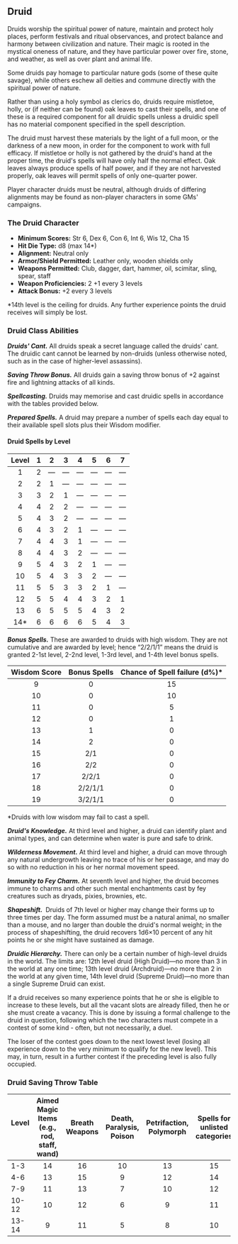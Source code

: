 ## Druid

Druids worship the spiritual power of nature, maintain and protect holy places, perform festivals and ritual observances, and protect balance and harmony between civilization and nature. Their magic is rooted in the mystical oneness of nature, and they have particular power over fire, stone, and weather, as well as over plant and animal life.

Some druids pay homage to particular nature gods (some of these quite savage), while others eschew all deities and commune directly with the spiritual power of nature.

Rather than using a holy symbol as clerics do, druids require mistletoe, holly, or (if neither can be found) oak leaves to cast their spells, and one of these is a required component for all druidic spells unless a druidic spell has no material component specified in the spell description.

The druid must harvest these materials by the light of a full moon, or the darkness of a new moon, in order for the component to work with full efficacy. If mistletoe or holly is not gathered by the druid's hand at the proper time, the druid's spells will have only half the normal effect. Oak leaves always produce spells of half power, and if they are not harvested properly, oak leaves will permit spells of only one-quarter power.

Player character druids must be neutral, although druids of differing alignments may be found as non-player characters in some GMs' campaigns.

### The Druid Character

- **Minimum Scores:** Str 6, Dex 6, Con 6, Int 6, Wis 12, Cha 15
- **Hit Die Type:** d8 (max 14\*)
- **Alignment:** Neutral only
- **Armor/Shield Permitted:** Leather only, wooden shields only
- **Weapons Permitted:** Club, dagger, dart, hammer, oil, scimitar, sling, spear, staff
- **Weapon Proficiencies:** 2 +1 every 3 levels
- **Attack Bonus:** +2 every 3 levels

\*14th level is the ceiling for druids. Any further experience points the druid receives will simply be lost.

### Druid Class Abilities

***Druids' Cant.*** All druids speak a secret language called the druids' cant. The druidic cant cannot be learned by non-druids (unless otherwise noted, such as in the case of higher-level assassins).

***Saving Throw Bonus.*** All druids gain a saving throw bonus of +2 against fire and lightning attacks of all kinds.

***Spellcasting.*** Druids may memorise and cast druidic spells in accordance with the tables provided below.

***Prepared Spells.*** A druid may prepare a number of spells each day equal to their available spell slots plus their Wisdom modifier.

#### Druid Spells by Level

| **Level** | **1** | **2** | **3** | **4** | **5** | **6** | **7** |
|:---:|:---:|:---:|:---:|:---:|:---:|:---:|:---:|
| 1   | 2   | —   | —   | —   | —   | —   | —   |
| 2   | 2   | 1   | —   | —   | —   | —   | —   |
| 3   | 3   | 2   | 1   | —   | —   | —   | —   |
| 4   | 4   | 2   | 2   | —   | —   | —   | —   |
| 5   | 4   | 3   | 2   | —   | —   | —   | —   |
| 6   | 4   | 3   | 2   | 1   | —   | —   | —   |
| 7   | 4   | 4   | 3   | 1   | —   | —   | —   |
| 8   | 4   | 4   | 3   | 2   | —   | —   | —   |
| 9   | 5   | 4   | 3   | 2   | 1   | —   | —   |
| 10  | 5   | 4   | 3   | 3   | 2   | —   | —   |
| 11  | 5   | 5   | 3   | 3   | 2   | 1   | —   |
| 12  | 5   | 5   | 4   | 4   | 3   | 2   | 1   |
| 13  | 6   | 5   | 5   | 5   | 4   | 3   | 2   |
| 14\* | 6   | 6   | 6   | 6   | 5   | 4   | 3   |

***Bonus Spells.*** These are awarded to druids with high wisdom. They are not cumulative and are awarded by level; hence “2/2/1/1” means the druid is granted 2-1st level, 2-2nd level, 1-3rd level, and 1-4th level bonus spells.

| **Wisdom Score** | **Bonus Spells** | **Chance of Spell failure (d%)\*** |
|:---:|:---:|:---:|
| 9   | 0   | 15  |
| 10  | 0   | 10  |
| 11  | 0   | 5   |
| 12  | 0   | 1   |
| 13  | 1   | 0   |
| 14  | 2   | 0   |
| 15  | 2/1 | 0   |
| 16  | 2/2 | 0   |
| 17  | 2/2/1 | 0   |
| 18  | 2/2/1/1 | 0   |
| 19  | 3/2/1/1 | 0   |

\*Druids with low wisdom may fail to cast a spell.

***Druid's Knowledge.*** At third level and higher, a druid can identify plant and animal types, and can determine when water is pure and safe to drink.

***Wilderness Movement.*** At third level and higher, a druid can move through any natural undergrowth leaving no trace of his or her passage, and may do so with no reduction in his or her normal movement speed.

***Immunity to Fey Charm.*** At seventh level and higher, the druid becomes immune to charms and other such mental enchantments cast by fey creatures such as dryads, pixies, brownies, etc.

***Shapeshift.*** Druids of 7th level or higher may change their forms up to three times per day. The form assumed must be a natural animal, no smaller than a mouse, and no larger than double the druid's normal weight; in the process of shapeshifting, the druid recovers 1d6×10 percent of any hit points he or she might have sustained as damage.

***Druidic Hierarchy.*** There can only be a certain number of high-level druids in the world. The limits are: 12th level druid (High Druid)—no more than 3 in the world at any one time; 13th level druid (Archdruid)—no more than 2 in the world at any given time, 14th level druid (Supreme Druid)—no more than a single Supreme Druid can exist.

If a druid receives so many experience points that he or she is eligible to increase to these levels, but all the vacant slots are already filled, then he or she must create a vacancy. This is done by issuing a formal challenge to the druid in question, following which the two characters must compete in a contest of some kind - often, but not necessarily, a duel.

The loser of the contest goes down to the next lowest level (losing all experience down to the very minimum to qualify for the new level). This may, in turn, result in a further contest if the preceding level is also fully occupied.

### Druid Saving Throw Table

| **Level** &nbsp; &nbsp; | **Aimed Magic Items (e.g., rod, staff, wand)** | **Breath Weapons** | **Death, Paralysis, Poison** | **Petrifaction, Polymorph** | **Spells for unlisted categories** |
| --- |:---:|:---:|:---:|:---:|:---:|
| 1-3 | 14  | 16  | 10  | 13  | 15  |
| 4-6 | 13  | 15  | 9   | 12  | 14  |
| 7-9 | 11  | 13  | 7   | 10  | 12  |
| 10-12 | 10  | 12  | 6   | 9   | 11  |
| 13-14 | 9   | 11  | 5   | 8   | 10  |
